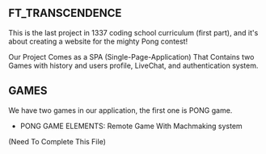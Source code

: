 ## FT_TRANSCENDENCE

  This is the last project in 1337 coding school curriculum (first part), and it's about creating a website for the mighty Pong contest!
  
  Our Project Comes as a SPA (Single-Page-Application) That Contains two Games with history and users profile, LiveChat, and  authentication system.

## GAMES
  We have two games in our application, the first one is PONG game.
  * PONG GAME ELEMENTS:
      Remote Game With Machmaking system

(Need To Complete This File)
      
